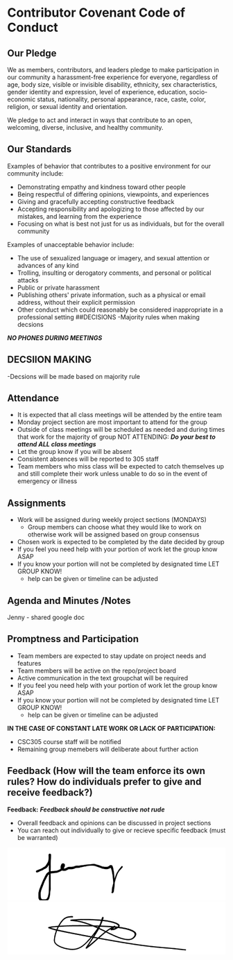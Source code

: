 # Contributor Covenant Code of Conduct

## Our Pledge

We as members, contributors, and leaders pledge to make participation in our
community a harassment-free experience for everyone, regardless of age, body
size, visible or invisible disability, ethnicity, sex characteristics, gender
identity and expression, level of experience, education, socio-economic status,
nationality, personal appearance, race, caste, color, religion, or sexual
identity and orientation.

We pledge to act and interact in ways that contribute to an open, welcoming,
diverse, inclusive, and healthy community.

## Our Standards

Examples of behavior that contributes to a positive environment for our
community include:

* Demonstrating empathy and kindness toward other people
* Being respectful of differing opinions, viewpoints, and experiences
* Giving and gracefully accepting constructive feedback
* Accepting responsibility and apologizing to those affected by our mistakes,
  and learning from the experience
* Focusing on what is best not just for us as individuals, but for the overall
  community

Examples of unacceptable behavior include:

* The use of sexualized language or imagery, and sexual attention or advances of
  any kind
* Trolling, insulting or derogatory comments, and personal or political attacks
* Public or private harassment
* Publishing others' private information, such as a physical or email address,
  without their explicit permission
* Other conduct which could reasonably be considered inappropriate in a
  professional setting
##DECISIONS
-Majority rules when making decsions

***NO PHONES DURING MEETINGS***

## DECSIION MAKING
-Decsions will be made based on majority rule

## Attendance
- It is expected that all class meetings will be attended by the entire team
- Monday project section are most important to attend for the group 
- Outside of class meetings will be scheduled as needed and during times that work for the majority of group
NOT ATTENDING:
***Do your best to attend ALL class meetings***
- Let the group know if you will be absent
- Consistent absences will be reported to 305 staff
- Team members who miss class will be expected to catch themselves up and still complete their work unless unable to do so in the event of emergency or illness

## Assignments
- Work will be assigned during weekly project sections (MONDAYS)
    - Group members can choose what they would like to work on otherwise work will be assigned based on group consensus
- Chosen work is expected to be completed by the date decided by group
- If you feel you need help with your portion of work let the group know ASAP
- If you know your portion will not be completed by designated time LET GROUP KNOW!
    - help can be given or timeline can be adjusted

## Agenda and Minutes /Notes
Jenny - shared google doc

## Promptness and Participation
- Team members are expected to stay update on project needs and features
- Team members will be active on the repo/project board
- Active communication in the text groupchat will be required
- If you feel you need help with your portion of work let the group know ASAP
- If you know your portion will not be completed by designated time LET GROUP KNOW!
    - help can be given or timeline can be adjusted

**IN THE CASE OF CONSTANT LATE WORK OR LACK OF PARTICIPATION:**
- CSC305 course staff will be notified
- Remaining group memebers will deliberate about further action

## Feedback (How will the team enforce its own rules? How do individuals prefer to give and receive feedback?)
**Feedback:**
***Feedback should be constructive not rude***
- Overall feedback and opinions can be discussed in project sections
- You can reach out individually to give or recieve specific feedback (must be warranted)



![Jenny Signature](src/imgs/jenny-signature.png) ![Justin Signature](src/imgs/justin-sig.png)
